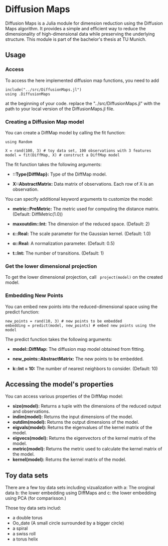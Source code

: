 
# Diffusion Maps

  

Diffusion Maps is a Julia module for dimension reduction using the Diffusion Maps algorithm. It provides a simple and efficient way to reduce the dimensionality of high-dimensional data while preserving the underlying structure. This module is part of the bachelor's thesis at TU Munich.

  

## Usage

  

### Access

  

To access the here implemented diffusion map functions, you need to add

  

```
include("../src/DiffusionMaps.jl")
using .DiffusionMaps
````

at the beginning of your code. replace the "../src/DiffusionMaps.jl" with the path to your local version of the DiffusionMaps.jl file.

  

### Creating a Diffusion Map model

  

You can create a DiffMap model by calling the fit function:

  

```
using Random

X = rand(100, 3) # toy data set, 100 observations with 3 features
model = fit(DiffMap, X) # construct a DiffMap model

```

  

The fit function takes the following arguments:

  

- **::Type{DiffMap}:** Type of the DiffMap model.

- **X::AbstractMatrix:** Data matrix of observations. Each row of X is an observation.

You can specify additional keyword arguments to customize the model:

  

- **metric::PreMetric:** The metric used for computing the distance matrix. (Default: DiffMetric(1.0))

- **maxoutdim::Int:** The dimension of the reduced space. (Default: 2)

- **ɛ::Real:** The scale parameter for the Gaussian kernel. (Default: 1.0)

- **α::Real:** A normalization parameter. (Default: 0.5)

- **t::Int:** The number of transitions. (Default: 1)

  

### Get the lower dimensional projection

  

To get the lower dimensional projection, call  ``` project(model)``` on the created model.

  

### Embedding New Points

  

You can embed new points into the reduced-dimensional space using the predict function:

  

```
new_points = rand(10, 3) # new points to be embedded
embedding = predict(model, new_points) # embed new points using the model
```

The predict function takes the following arguments:

  

- **model::DiffMap:** The diffusion map model obtained from fitting.

- **new_points::AbstractMatrix:** The new points to be embedded.

- **k::Int = 10:** The number of nearest neighbors to consider. (Default: 10)

## Accessing the model's properties

You can access various properties of the DiffMap model:

- **size(model):** Returns a tuple with the dimensions of the reduced output and observations.
- **indim(model):** Returns the input dimensions of the model.
- **outdim(model):** Returns the output dimensions of the model.
- **eigvals(model):** Returns the eigenvalues of the kernel matrix of the model.
- **eigvecs(model):** Returns the eigenvectors of the kernel matrix of the model.
- **metric(model):** Returns the metric used to calculate the kernel matrix of the model.
- **kernel(model):** Returns the kernel matrix of the model.

## Toy data sets

There are a few toy data sets including vizualization with a: The oroginal data b: the lower embedding using DIffMaps and c: the lower embedding using PCA (for comparisson.)

Those toy data sets includ:
- a double torus
- Oo_date (A small circle surrounded by a bigger circle)
- a spiral
- a swiss roll
- a torus helix
